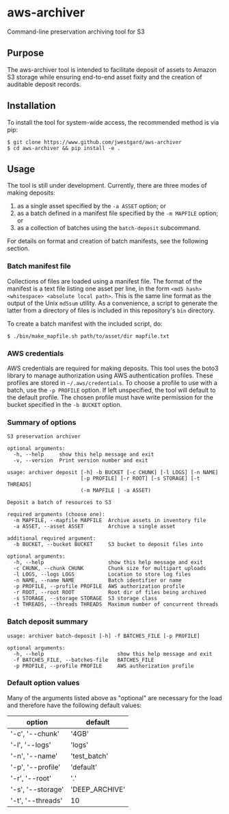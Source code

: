 # aws-archiver

Command-line preservation archiving tool for S3

## Purpose

The aws-archiver tool is intended to facilitate deposit of assets to Amazon S3
storage while ensuring end-to-end asset fixity and the creation of auditable
deposit records.

## Installation

To install the tool for system-wide access, the recommended method is via pip:

```
$ git clone https://www.github.com/jwestgard/aws-archiver
$ cd aws-archiver && pip install -e .
```

## Usage

The tool is still under development. Currently, there are three modes of making
deposits: 

  1. as a single asset specified by the ```-a ASSET``` option; or 
  2. as a batch defined in a manifest file specified by the ```-m MAPFILE```
     option; or
  3. as a collection of batches using the ```batch-deposit``` subcommand.

For details on format and creation of batch manifests, see the following section.

### Batch manifest file

Collections of files are loaded using a manifest file. The format of the
manifest is a text file listing one asset per line, in the form
```<md5 hash> <whitespace> <absolute local path>```. This is the same line
format as the output of the Unix ```md5sum``` utility.  As a convenience, a
script to generate the latter from a directory of files is included in this
repository's ```bin``` directory.

To create a batch manifest with the included script, do:

```
$ ./bin/make_mapfile.sh path/to/asset/dir mapfile.txt
```

### AWS credentials
AWS credentials are required for making deposits. This tool uses the boto3
library to manage authorization using AWS authentication profiles. These
profiles are stored in ```~/.aws/credentials```. To choose a profile to use
with a batch, use the ```-p PROFILE``` option. If left unspecified, the tool
will default to the default profile. The chosen profile must have write
permission for the bucket specified in the ```-b BUCKET``` option.

### Summary of options

```
S3 preservation archiver

optional arguments:
  -h, --help     show this help message and exit
  -v, --version  Print version number and exit

usage: archiver deposit [-h] -b BUCKET [-c CHUNK] [-l LOGS] [-n NAME]
                        [-p PROFILE] [-r ROOT] [-s STORAGE] [-t THREADS]
                        (-m MAPFILE | -a ASSET)

Deposit a batch of resources to S3

required arguments (choose one):
  -m MAPFILE, --mapfile MAPFILE  Archive assets in inventory file
  -a ASSET, --asset ASSET        Archive a single asset

additional required argument:
  -b BUCKET, --bucket BUCKET     S3 bucket to deposit files into

optional arguments:
  -h, --help                     show this help message and exit
  -c CHUNK, --chunk CHUNK        Chunk size for multipart uploads
  -l LOGS, --logs LOGS           Location to store log files
  -n NAME, --name NAME           Batch identifier or name
  -p PROFILE, --profile PROFILE  AWS authorization profile
  -r ROOT, --root ROOT           Root dir of files being archived
  -s STORAGE, --storage STORAGE  S3 storage class
  -t THREADS, --threads THREADS  Maximum number of concurrent threads
```

### Batch deposit summary

```
usage: archiver batch-deposit [-h] -f BATCHES_FILE [-p PROFILE]

optional arguments:
  -h, --help                        show this help message and exit
  -f BATCHES_FILE, --batches-file   BATCHES_FILE
  -p PROFILE, --profile PROFILE     AWS authorization profile
```

### Default option values

Many of the arguments listed above as "optional" are necessary for the load and
therefore have the following default values:

| option            | default       |
|-------------------|---------------|
| '-c', '--chunk'   | '4GB'         |
| '-l', '--logs'    | 'logs'        |
| '-n', '--name'    | 'test_batch'  |
| '-p', '--profile' | 'default'     |
| '-r', '--root'    | '.'           |
| '-s', '--storage' | 'DEEP_ARCHIVE'|
| '-t', '--threads' | 10            |
